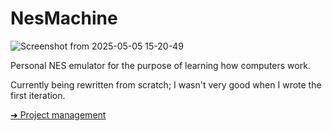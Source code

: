 # NesMachine

![Screenshot from 2025-05-05 15-20-49](https://github.com/user-attachments/assets/f8af433e-544c-4985-b873-c04af055ef1a)

Personal NES emulator for the purpose of learning how computers work.

Currently being rewritten from scratch; I wasn't very good when I wrote the first iteration.


[➜ Project management](https://github.com/users/sevonj/projects/19)
